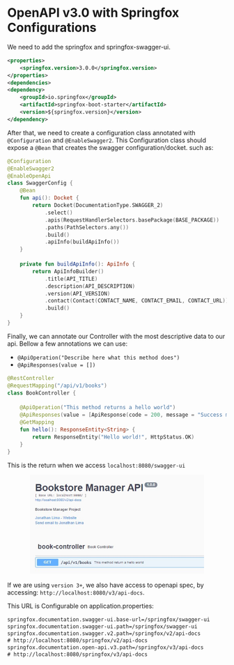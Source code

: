# OpenAPI v3.0 with Springfox Configurations

We need to add the springfox and springfox-swagger-ui.

```xml
<properties>
    <springfox.version>3.0.0</springfox.version>
</properties>
<dependencies>
<dependency>
    <groupId>io.springfox</groupId>
    <artifactId>springfox-boot-starter</artifactId>
    <version>${springfox.version}</version>
</dependency>
```

After that, we need to create a configuration class annotated with `@Configuration` and `@EnableSwagger2`. This
Configuration class should expose a `@Bean` that creates the swagger configuration/docket. such as:

```kotlin
@Configuration
@EnableSwagger2
@EnableOpenApi
class SwaggerConfig {
    @Bean
    fun api(): Docket {
        return Docket(DocumentationType.SWAGGER_2)
            .select()
            .apis(RequestHandlerSelectors.basePackage(BASE_PACKAGE))
            .paths(PathSelectors.any())
            .build()
            .apiInfo(buildApiInfo())
    }

    private fun buildApiInfo(): ApiInfo {
        return ApiInfoBuilder()
            .title(API_TITLE)
            .description(API_DESCRIPTION)
            .version(API_VERSION)
            .contact(Contact(CONTACT_NAME, CONTACT_EMAIL, CONTACT_URL))
            .build()
    }
}
```

Finally, we can annotate our Controller with the most descriptive data to our api. Bellow a few annotations we can use:

- `@ApiOperation("Describe here what this method does")`
- `@ApiResponses(value = [])`

```kotlin
@RestController
@RequestMapping("/api/v1/books")
class BookController {

    @ApiOperation("This method returns a hello world")
    @ApiResponses(value = [ApiResponse(code = 200, message = "Success method return")])
    @GetMapping
    fun hello(): ResponseEntity<String> {
        return ResponseEntity("Hello world!", HttpStatus.OK)
    }
}
```

This is the return when we access `localhost:8080/swagger-ui`

<p align="center"> <img src="assets/swagger-v2.jpg" width=400/> </p>

If we are using `version 3+`, we also have access to openapi spec, by accessing:
``http://localhost:8080/v3/api-docs``.

This URL is Configurable on application.properties:
```properties
springfox.documentation.swagger-ui.base-url=/springfox/swagger-ui
springfox.documentation.swagger-ui.path=/springfox/swagger-ui
springfox.documentation.swagger.v2.path=/springfox/v2/api-docs
# http://localhost:8080/springfox/v2/api-docs
springfox.documentation.open-api.v3.path=/springfox/v3/api-docs
# http://localhost:8080/springfox/v3/api-docs
```